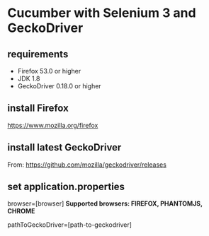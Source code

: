 # Cucumber with Selenium 3 and GeckoDriver

## requirements
* Firefox 53.0 or higher
* JDK 1.8
* GeckoDriver 0.18.0 or higher

## install Firefox
https://www.mozilla.org/firefox

## install latest GeckoDriver
From: https://github.com/mozilla/geckodriver/releases

## set application.properties
browser=[browser] **Supported browsers: FIREFOX, PHANTOMJS, CHROME**


pathToGeckoDriver=[path-to-geckodriver]
